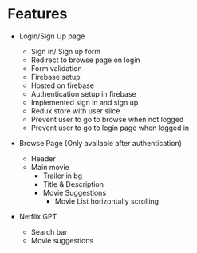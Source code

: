 # Features

- Login/Sign Up page

  - Sign in/ Sign up form
  - Redirect to browse page on login
  - Form validation
  - Firebase setup
  - Hosted on firebase
  - Authentication setup in firebase
  - Implemented sign in and sign up
  - Redux store with user slice
  - Prevent user to go to browse when not logged
  - Prevent user to go to login page when logged in

- Browse Page (Only available after authentication)

  - Header
  - Main movie
    - Trailer in bg
    - Title & Description
    - Movie Suggestions
      - Movie List horizontally scrolling

- Netflix GPT

  - Search bar
  - Movie suggestions
